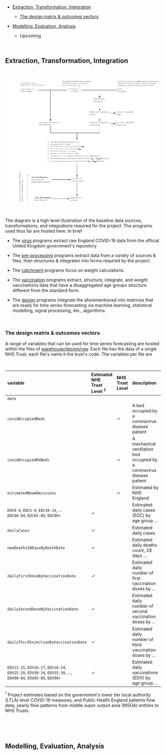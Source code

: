 
<br>

* [Extraction, Transformation, Integration](#extraction-transformation-integration)
  * [The design matrix & outcomes vectors](#the-design-matrix--outcomes-vectors)

* [Modelling, Evaluation, Analysis](#modelling-evaluation-analysis)
  * Upcoming

<br>

## Extraction, Transformation, Integration

<br>

![](../notebooks/notes/images/outline.png)

<br>

The diagram is a high level illustration of the baseline data sources, transformations, and integrations 
required for the project.  The programs used thus far are hosted here.  In brief

* The [virus](./virus) programs extract raw England COVID-19 data from the official United Kingdom government's repository
  
* The [pre-processing](./preprocessing) programs extract data from a variety of sources & files, then structures & integrates 
  into forms required by the project.
  
* The [catchment](./catchments) programs focus on weight calculations.
  
* The [vaccination](./vaccinations) programs extract, structure, integrate, and weight vaccinations data that have a disaggregated 
  age groups structure different from the standard form.
  
* The [design](./design) programs integrate the aforementioned into matrices that are ready for time series forecasting via 
  machine learning, statistical modelling, signal processing, etc., algorithms.
  
<br>

### The design matrix & outcomes vectors

A range of variables that can be used for time series forecasting are hosted 
within the files of [warehouse/design/raw](../warehouse/design/raw).  Each file has the data of a single NHS 
Trust; each file's name it the trust's code.  The variables per file are

<br>

variable | Estimated<br>NHS Trust<br>Level <sup>1</sup> | NHS Trust<br>Level | description
 :--- | :--- | :--- | :---
``date`` |  |  |
``covidOccupiedBeds`` | | &#10003; | A bed occupied by a coronavirus disease<br> patient
``covidOccupiedMVBeds`` | | &#10003; | A mechanical ventilation bed occupied by a<br> coronavirus disease patient
``estimatedNewAdmissions`` | | &#10003; | Estimated by NHS England
``EDC0-4``, ``EDC5-9``, ``EDC10-14``, ...<br> ``EDC80-84``, ``EDC85-89``, ``EDC90+``  | &#10003; | | Estimated daily cases (EDC) by age group ...
``dailyCases`` | &#10003; | | Estimated daily cases
``newDeaths28DaysByDeathDate`` | &#10003; | | Estimated daily deaths count, 28 days ...
``dailyFirstDoseByVaccinationDate`` | &#10003; | | Estimated daily number of first vaccination<br> doses by ...
``dailySecondDoseByVaccinationDate`` | &#10003; | | Estimated daily number of second vaccination<br> doses by ...
``dailyThirdInjectionByVaccinationDate`` | &#10003; | | Estimated daily number of third vaccination<br> doses by ...
``EDV12-15``, ``EDV16-17``, ``EDV18-24``,<br> ``EDV25-29``, ``EDV30-34``, ``EDV35-39``, ...,<br> ``EDV80-84``, ``EDV85-89``, ``EDV90+``  | &#10003; | | Estimated daily vaccinations (EDV) by age group ...

<sup>1</sup> Project estimates based on the government's lower tier local authority (LTLA) level COVID-19 measures, and Public Health England 
patients flow data; yearly flow patterns from middle super output area (MSOA) entities to NHS Trusts.

<br>
<br>
<br>

## Modelling, Evaluation, Analysis

<br>
<br>

<br>
<br>

<br>
<br>

<br>
<br>

